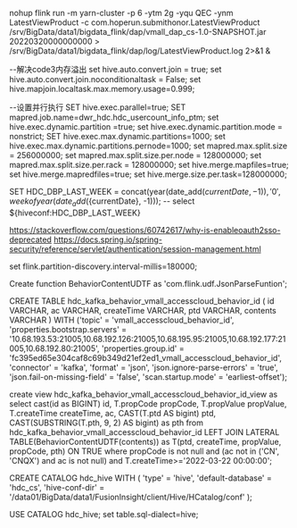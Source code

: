 nohup flink run -m yarn-cluster -p 6   -ytm 2g  -yqu QEC -ynm LatestViewProduct -c com.hoperun.submithonor.LatestViewProduct /srv/BigData/data1/bigdata_flink/dap/vmall_dap_cs-1.0-SNAPSHOT.jar 20220320000000000 > /srv/BigData/data1/bigdata_flink/dap/log/LatestViewProduct.log 2>&1 &




--解决code3内存溢出
set hive.auto.convert.join = true;
set hive.auto.convert.join.noconditionaltask = False;
set hive.mapjoin.localtask.max.memory.usage=0.999;

--设置并行执行
SET hive.exec.parallel=true;
SET mapred.job.name=dwr_hdc.hdc_usercount_info_ptm;
set hive.exec.dynamic.partition =true;
set hive.exec.dynamic.partition.mode = nonstrict;
SET hive.exec.max.dynamic.partitions=1000;
set hive.exec.max.dynamic.partitions.pernode=1000;
set mapred.max.split.size = 256000000;
set mapred.max.split.size.per.node = 128000000;
set mapred.max.split.size.per.rack = 128000000;
set hive.merge.mapfiles=true;
set hive.merge.mapredfiles=true;
set hive.merge.size.per.task=128000000;




SET HDC_DBP_LAST_WEEK = concat(year(date_add(${currentDate}, -1)), '0', weekofyear(date_add(${currentDate}, -1)));
-- select ${hiveconf:HDC_DBP_LAST_WEEK}



https://stackoverflow.com/questions/60742617/why-is-enableoauth2sso-deprecated
https://docs.spring.io/spring-security/reference/servlet/authentication/session-management.html




set flink.partition-discovery.interval-millis=180000;

Create function BehaviorContentUDTF as 'com.flink.udf.JsonParseFuntion';

CREATE TABLE hdc_kafka_behavior_vmall_accesscloud_behavior_id (
id	VARCHAR,
ac	VARCHAR,
createTime	VARCHAR,
ptd	VARCHAR,
contents	VARCHAR
) WITH ('topic' = 'vmall_accesscloud_behavior_id',
'properties.bootstrap.servers' = '10.68.193.53:21005,10.68.192.126:21005,10.68.195.95:21005,10.68.192.177:21005,10.68.192.80:21005',
'properties.group.id' = 'fc395ed65e304caf8c69b349d21ef2ed1_vmall_accesscloud_behavior_id',
'connector' = 'kafka',
'format' = 'json',
'json.ignore-parse-errors' = 'true',
'json.fail-on-missing-field' = 'false',
'scan.startup.mode' = 'earliest-offset');



create view hdc_kafka_behavior_vmall_accesscloud_behavior_id_view as
select
  cast(id as BIGINT) id,
  T.propCode propCode,
  T.propValue propValue,
  T.createTime createTime,
  ac,
  CAST(T.ptd AS bigint) ptd,
  CAST(SUBSTRING(T.pth, 9, 2) AS bigint) as pth
from
  hdc_kafka_behavior_vmall_accesscloud_behavior_id
  LEFT JOIN LATERAL TABLE(BehaviorContentUDTF(contents)) as T(ptd, createTime, propValue, propCode, pth) ON TRUE
where
  propCode is not null
  and (ac not in ('CN', 'CNQX') and ac is not null)
  and T.createTime>='2022-03-22 00:00:00';



CREATE CATALOG hdc_hive WITH (
	 'type' = 'hive',
	 'default-database' = 'hdc_cs',
	 'hive-conf-dir' = '/data01/BigData/data1/FusionInsight/client/Hive/HCatalog/conf'
);




USE CATALOG hdc_hive;
set table.sql-dialect=hive; 



